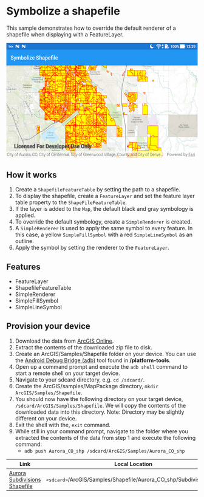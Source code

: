 # Symbolize a shapefile

This sample demonstrates how to override the default renderer of a shapefile when displaying with a FeatureLayer.

![Symbolize Shapefile App](symbolize-shapefile.png)

## How it works

1. Create a `ShapefileFeatureTable` by setting the path to a shapefile. 
2. To display the shapefile, create a `FeatureLayer` and set the feature layer table property to the `ShapeFileFeatureTable`.
3. If the layer is added to the `Map`, the default black and gray symbology is applied.
4. To override the default symbology, create a `SimpleRenderer` is created.
5. A `SimpleRenderer` is used to apply the same symbol to every feature. In this case, a yellow `SimpleFillSymbol` with a red `SimpleLineSymbol` as an outline.
6. Apply the symbol by setting the renderer to the `FeatureLayer`.

## Features

* FeatureLayer
* ShapefileFeatureTable
* SimpleRenderer
* SimpleFillSymbol
* SimpleLineSymbol

## Provision your device
1. Download the data from [ArcGIS Online](https://www.arcgis.com/home/item.html?id=d98b3e5293834c5f852f13c569930caa).  
2. Extract the contents of the downloaded zip file to disk.  
3. Create an ArcGIS/Samples/Shapefile folder on your device. You can use the [Android Debug Bridge (adb)](https://developer.android.com/guide/developing/tools/adb.html) tool found in **<sdk-dir>/platform-tools**.
4. Open up a command prompt and execute the ```adb shell``` command to start a remote shell on your target device.
5. Navigate to your sdcard directory, e.g. ```cd /sdcard/```.  
6. Create the ArcGIS/samples/MapPackage directory, ```mkdir ArcGIS/Samples/Shapefile```.
7. You should now have the following directory on your target device, ```/sdcard/ArcGIS/Samples/Shapefile```. We will copy the contents of the downloaded data into this directory. Note:  Directory may be slightly different on your device.
8. Exit the shell with the, ```exit``` command.
9. While still in your command prompt, navigate to the folder where you extracted the contents of the data from step 1 and execute the following command: 
	* ```adb push Aurora_CO_shp /sdcard/ArcGIS/Samples/Aurora_CO_shp```


Link | Local Location
---------|-------|
|[Aurora Subdivisions Shapefile](https://www.arcgis.com/home/item.html?id=d98b3e5293834c5f852f13c569930caa)| `<sdcard>`/ArcGIS/Samples/Shapefile/Aurora_CO_shp/Subdivisions.shp |